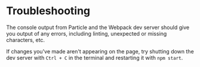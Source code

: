 # Troubleshooting

The console output from Particle and the Webpack dev server should give you output of any errors, including linting, unexpected or missing characters, etc.

If changes you've made aren't appearing on the page, try shutting down the dev server with `Ctrl + C` in the terminal and restarting it with `npm start`.
